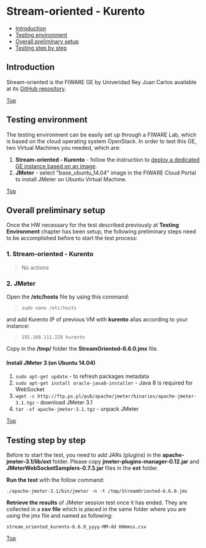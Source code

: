 # Stream-oriented - Kurento #

* [Introduction](#introduction)
* [Testing environment](#testing-environment)
* [Overall preliminary setup](#overall-preliminary-setup)
* [Testing step by step](#testing-step-by-step)


## Introduction ##

Stream-oriented is the FIWARE GE by Univeridad Rey Juan Carlos available at its [GitHub repository](https://github.com/Kurento).

[Top](#stream-oriented---kurento)

## Testing environment ##

The testing environment can be easily set up through a FIWARE Lab, which is based on the cloud operating system OpenStack. 
In order to test this GE, two Virtual Machines you needed, which are: 

1. **Stream-oriented - Kurento** - follow the instruction to [deploy a dedicated GE instance based on an image](https://catalogue.fiware.org/enablers/stream-oriented-kurento/creating-instances). 
2. **JMeter** - select "base_ubuntu_14.04" image in the FIWARE Cloud Portal to install JMeter on Ubuntu Virtual Machine.


[Top](#stream-oriented---kurento)

## Overall preliminary setup ##

Once the HW necessary for the test described previously at **Testing Environment** chapter has been setup, the following preliminary steps need to be accomplished before to start the test process:

### 1. Stream-oriented - Kurento ###

> No actions

### 2. JMeter ###

Open the **/etc/hosts** file by using this command:

> `sudo nano /etc/hosts` 

and add Kurento IP of previous VM with **kurento** alias according to your instance: 

> `192.168.111.228 kurento`


Copy in the **/tmp/** folder the **StreamOriented-6.6.0.jmx** file.


#### Install JMeter 3 (on Ubuntu 14.04) ####

1. `sudo apt-get update` - to refresh packages metadata
2. `sudo apt-get install oracle-java8-installer` - Java 8 is required for WebSocket
3. `wget -c http://ftp.ps.pl/pub/apache/jmeter/binaries/apache-jmeter-3.1.tgz` - download JMeter 3.1
4. `tar -xf apache-jmeter-3.1.tgz` - unpack JMeter

[Top](#stream-oriented---kurento)

## Testing step by step ##

Before to start the test, you need to add JARs (plugins) in the **apache-jmeter-3.1/lib/ext** folder. Please copy **jmeter-plugins-manager-0.12.jar** and **JMeterWebSocketSamplers-0.7.3.jar** files in the **ext** folder.

**Run the test** with the follow command: 

`./apache-jmeter-3.1/bin/jmeter -n -t /tmp/StreamOriented-6.6.0.jmx`

**Retrieve the results** of JMeter session test once it has ended. They are collected in a **csv file** which is placed in the same folder where you are using the jmx file and named as following: 

`stream_oriented_kurento-6.6.0_yyyy-MM-dd HHmmss.csv`

[Top](#stream-oriented---kurento)